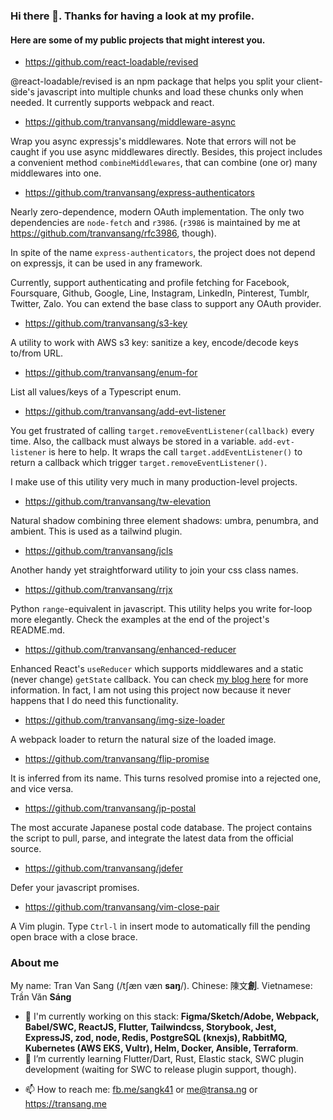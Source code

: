 ### Hi there 👋. Thanks for having a look at my profile.

#### Here are some of my public projects that might interest you.

- https://github.com/react-loadable/revised

@react-loadable/revised is an npm package that helps you split your client-side's javascript into multiple chunks and load these chunks only when needed.
It currently supports webpack and react.

- https://github.com/tranvansang/middleware-async

Wrap you async expressjs's middlewares. Note that errors will not be caught if you use async middlewares directly.
Besides, this project includes a convenient method `combineMiddlewares`, that can combine (one or) many middlewares into one.

- https://github.com/tranvansang/express-authenticators

Nearly zero-dependence, modern OAuth implementation. The only two dependencies are `node-fetch` and `r3986`. (`r3986` is maintained by me at https://github.com/tranvansang/rfc3986, though).

In spite of the name `express-authenticators`, the project does not depend on expressjs, it can be used in any framework.

Currently, support authenticating and profile fetching for Facebook, Foursquare, Github, Google, Line, Instagram, LinkedIn, Pinterest, Tumblr, Twitter, Zalo. You can extend the base class to support any OAuth provider.

- https://github.com/tranvansang/s3-key

A utility to work with AWS s3 key: sanitize a key, encode/decode keys to/from URL.

- https://github.com/tranvansang/enum-for

List all values/keys of a Typescript enum.

- https://github.com/tranvansang/add-evt-listener

You get frustrated of calling `target.removeEventListener(callback)` every time. Also, the callback must always be stored in a variable.
`add-evt-listener` is here to help. It wraps the call `target.addEventListener()` to return a callback which trigger `target.removeEventListener()`.

I make use of this utility very much in many production-level projects.

- https://github.com/tranvansang/tw-elevation

Natural shadow combining three element shadows: umbra, penumbra, and ambient. This is used as a tailwind plugin.

- https://github.com/tranvansang/jcls

Another handy yet straightforward utility to join your css class names.

- https://github.com/tranvansang/rrjx

Python `range`-equivalent in javascript. This utility helps you write for-loop more elegantly. Check the examples at the end of the project's README.md.

- https://github.com/tranvansang/enhanced-reducer

Enhanced React's `useReducer` which supports middlewares and a static (never change) `getState` callback. You can check [my blog here](https://transang.me/get-state-callback-with-usereducer-in-react/) for more information.
In fact, I am not using this project now because it never happens that I do need this functionality.

- https://github.com/tranvansang/img-size-loader

A webpack loader to return the natural size of the loaded image.

- https://github.com/tranvansang/flip-promise

It is inferred from its name. This turns resolved promise into a rejected one, and vice versa.

- https://github.com/tranvansang/jp-postal

The most accurate Japanese postal code database. The project contains the script to pull, parse, and integrate the latest data from the official source.

- https://github.com/tranvansang/jdefer

Defer your javascript promises.

- https://github.com/tranvansang/vim-close-pair

A Vim plugin. Type `Ctrl-l` in insert mode to automatically fill the pending open brace with a close brace.

### About me

My name: Tran Van Sang (/tʃæn væn **saŋ**/). Chinese: 陳文**創**. Vietnamese: Trần Văn **Sáng**

- 🔭 I'm currently working on this stack: **Figma/Sketch/Adobe, Webpack, Babel/SWC, ReactJS, Flutter, Tailwindcss, Storybook, Jest, ExpressJS, zod, node, Redis, PostgreSQL (knexjs), RabbitMQ, Kubernetes (AWS EKS, Vultr), Helm, Docker, Ansible, Terraform**.
- 🌱 I’m currently learning Flutter/Dart, Rust, Elastic stack, SWC plugin development (waiting for SWC to release plugin support, though).
<!-- - 👯 I’m looking to collaborate on ... -->
<!-- - 🤔 I’m looking for help with ... -->
<!-- - 💬 Ask me about ... -->
- 📫 How to reach me: [fb.me/sangk41](https://fb.me/sangk41) or [me@transa.ng](mailto:me@transa.ng) or https://transang.me
<!-- - 😄 Pronouns: -->
<!-- - ⚡ Fun fact: -->
